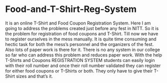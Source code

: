 Food-and-T-Shirt-Reg-System
============================
It is an online T-Shirt and Food Coupon Registration System. Here I am going to address the problems created just before any fest in NITT. So it is the problem for 
registration of food coupons and T-Shirt. Till now we have to register ourselves in the mess manually. It is quite 
time consuming and hectic task for both the mess’s personnel and the organizers of the fest. Also lots of paper work 
is there for it. There is no any system in our college so far who can address this problem and reduces paper work. 
With the help T-Shirts and Coupons REGISTRATION SYSTEM students can easily login with their roll number and once their 
roll number validated they can register for either food coupons or T-Shirts or both. They only have to give their 
T-Shirt sizes and that’s it.

